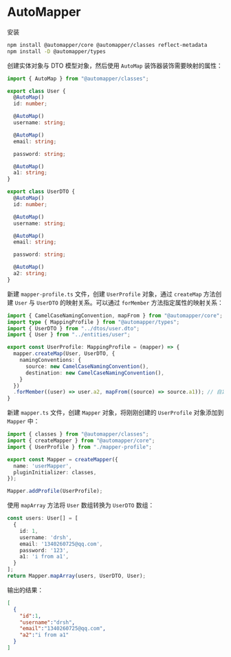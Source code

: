 # AutoMapper

安装

```bash
npm install @automapper/core @automapper/classes reflect-metadata
npm install -D @automapper/types
```

创建实体对象与 DTO 模型对象，然后使用 `AutoMap` 装饰器装饰需要映射的属性：

```typescript
import { AutoMap } from "@automapper/classes";

export class User {
  @AutoMap()
  id: number;

  @AutoMap()
  username: string;

  @AutoMap()
  email: string;

  password: string;

  @AutoMap()
  a1: string;
}

export class UserDTO {
  @AutoMap()
  id: number;

  @AutoMap()
  username: string;

  @AutoMap()
  email: string;

  password: string;

  @AutoMap()
  a2: string;
}
```

新建 `mapper-profile.ts` 文件，创建 `UserProfile` 对象，通过 `createMap` 方法创建 `User` 与 `UserDTO` 的映射关系。可以通过 `forMember` 方法指定属性的映射关系：

```typescript
import { CamelCaseNamingConvention, mapFrom } from "@automapper/core";
import type { MappingProfile } from "@automapper/types";
import { UserDTO } from "../dtos/user.dto";
import { User } from "../entities/user";

export const UserProfile: MappingProfile = (mapper) => {
  mapper.createMap(User, UserDTO, {
    namingConventions: {
      source: new CamelCaseNamingConvention(),
      destination: new CamelCaseNamingConvention(),
    }
  })
  .forMember((user) => user.a2, mapFrom((source) => source.a1)); // 自定义成员的配置，a1 -> a2
}
```

新建 `mapper.ts` 文件，创建 `Mapper` 对象，将刚刚创建的 `UserProfile` 对象添加到 `Mapper` 中：

```typescript
import { classes } from "@automapper/classes";
import { createMapper } from "@automapper/core";
import { UserProfile } from "./mapper-profile";

export const Mapper = createMapper({
  name: 'userMapper',
  pluginInitializer: classes,
});

Mapper.addProfile(UserProfile);
```

使用 `mapArray` 方法将 `User` 数组转换为 `UserDTO` 数组：

```typescript
const users: User[] = [
  {
    id: 1,
    username: 'drsh',
    email: '1340260725@qq.com',
    password: '123',
    a1: 'i from a1',
  }
];
return Mapper.mapArray(users, UserDTO, User);
```

输出的结果：

```json
[
  {
    "id":1,
    "username":"drsh",
    "email":"1340260725@qq.com",
    "a2":"i from a1"
  }
]
```
